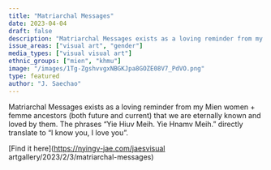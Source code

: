 ```yaml
---
title: "Matriarchal Messages"
date: 2023-04-04
draft: false
description: "Matriarchal Messages exists as a loving reminder from my Mien women + femme ancestors (both future and current) that we are eternally known and loved by them. The phrases “Yie Hiuv Meih. Yie Hnamv Meih.” directly translate to “I know you, I love you”."
issue_areas: ["visual art", "gender"]
media_types: ["visual visual art"]
ethnic_groups: ["mien", "khmu"]
image: "/images/1Tg-ZgshvvgxNBGKJpa8GOZE08V7_PdVO.png"
type: featured
author: "J. Saechao"
---
```


Matriarchal Messages exists as a loving reminder from my Mien women + femme ancestors (both future and current) that we are eternally known and loved by them. The phrases “Yie Hiuv Meih. Yie Hnamv Meih.” directly translate to “I know you, I love you”.

[Find it here](https://nyingv-jae.com/jaesvisual artgallery/2023/2/3/matriarchal-messages)

